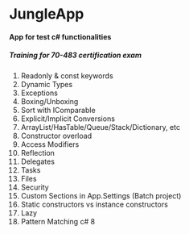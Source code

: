 # JungleApp
#### App for test c# functionalities
##### Training for 70-483 certification exam 

1. Readonly & const keywords
2. Dynamic Types
3. Exceptions
4. Boxing/Unboxing
5. Sort with IComparable
6. Explicit/Implicit Conversions
7. ArrayList/HasTable/Queue/Stack/Dictionary, etc
8. Constructor overload
9. Access Modifiers
10. Reflection
11. Delegates
12. Tasks
13. Files
14. Security
15. Custom Sections in App.Settings (Batch project)
16. Static constructors vs instance constructors
17. Lazy<T>
18. Pattern Matching c# 8